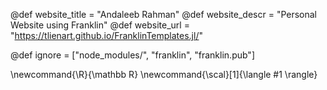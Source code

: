 <!--
Add here global page variables to use throughout your
website.
The website_* must be defined for the RSS to work
-->
@def website_title = "Andaleeb Rahman"
@def website_descr = "Personal Website using Franklin"
@def website_url   = "https://tlienart.github.io/FranklinTemplates.jl/"

<!--
Add here files or directories that should be ignored by Franklin, otherwise
these files might be copied and, if markdown, processed by Franklin which
you might not want. Indicate directories by ending the name with a `/`.
-->
@def ignore = ["node_modules/", "franklin", "franklin.pub"]

<!--
Add here global latex commands to use throughout your
pages. It can be math commands but does not need to be.
For instance:
* \newcommand{\phrase}{This is a long phrase to copy.}
-->
\newcommand{\R}{\mathbb R}
\newcommand{\scal}[1]{\langle #1 \rangle}
